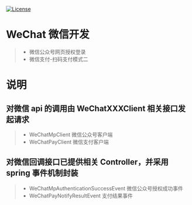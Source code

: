 [![License](https://img.shields.io/badge/License-Apache%202.0-blue.svg)](https://opensource.org/licenses/Apache-2.0)
# WeChat 微信开发
> * 微信公众号网页授权登录
> * 微信支付-扫码支付模式二

# 说明
## 对微信 api 的调用由 WeChatXXXClient 相关接口发起请求
> * WeChatMpClient 微信公众号客户端
> * WeChatPayClient 微信支付客户端

## 对微信回调接口已提供相关 Controller，并采用 spring 事件机制封装
> * WeChatMpAuthenticationSuccessEvent 微信公众号授权成功事件
> * WeChatPayNotifyResultEvent 支付结果事件